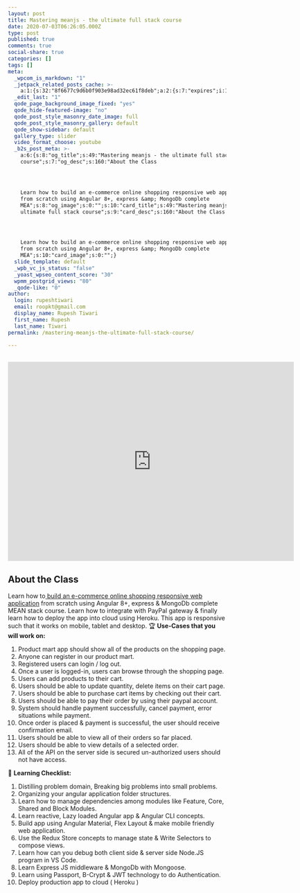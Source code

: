 ```yaml
---
layout: post
title: Mastering meanjs - the ultimate full stack course
date: 2020-07-03T06:26:05.000Z
type: post
published: true
comments: true
social-share: true
categories: []
tags: []
meta:
  _wpcom_is_markdown: "1"
  _jetpack_related_posts_cache: >-
    a:1:{s:32:"8f6677c9d6b0f903e98ad32ec61f8deb";a:2:{s:7:"expires";i:1611738624;s:7:"payload";a:3:{i:0;a:1:{s:2:"id";i:3345;}i:1;a:1:{s:2:"id";i:3241;}i:2;a:1:{s:2:"id";i:3277;}}}}
  _edit_last: "1"
  qode_page_background_image_fixed: "yes"
  qode_hide-featured-image: "no"
  qode_post_style_masonry_date_image: full
  qode_post_style_masonry_gallery: default
  qode_show-sidebar: default
  gallery_type: slider
  video_format_choose: youtube
  _b2s_post_meta: >-
    a:6:{s:8:"og_title";s:49:"Mastering meanjs - the ultimate full stack
    course";s:7:"og_desc";s:160:"About the Class




    Learn how to build an e-commerce online shopping responsive web application
    from scratch using Angular 8+, express &amp; MongoDb complete
    MEA";s:8:"og_image";s:0:"";s:10:"card_title";s:49:"Mastering meanjs - the
    ultimate full stack course";s:9:"card_desc";s:160:"About the Class




    Learn how to build an e-commerce online shopping responsive web application
    from scratch using Angular 8+, express &amp; MongoDb complete
    MEA";s:10:"card_image";s:0:"";}
  slide_template: default
  _wpb_vc_js_status: "false"
  _yoast_wpseo_content_score: "30"
  wpmm_postgrid_views: "80"
  _qode-like: "0"
author:
  login: rupeshtiwari
  email: roopkt@gmail.com
  display_name: Rupesh Tiwari
  first_name: Rupesh
  last_name: Tiwari
permalink: /mastering-meanjs-the-ultimate-full-stack-course/

---
```


<p><!-- wp:html --><br />
<iframe src="https://www.tabletwise.com/class/6573795466805248/embed" title="Mastering MEAN.JS - The Ultimate Full Stack Course" allow="autoplay; fullscreen" allowtransparency="true" frameborder="0" scrolling="no" class="tabletwise_embed" name="tabletwise_embed" allowfullscreen msallowfullscreen width="660" height="460"></iframe><br />
<!-- /wp:html --></p>
<p><!-- wp:heading --></p>
<h2>About the Class</h2>
<p><!-- /wp:heading --></p>
<p><!-- wp:paragraph --></p>
<p>Learn how to<a href="http://rupeshtiwari.com/meanjs-demo"> build an e-commerce online shopping responsive web application</a> from scratch using Angular 8+, express &amp; MongoDb complete MEAN stack course. Learn how to integrate with PayPal gateway &amp; finally learn how to deploy the app into cloud using Heroku. This app is responsive such that it works on mobile, tablet and desktop. 🏆&nbsp;<strong>Use-Cases that you will work on:</strong></p>
<p><!-- /wp:paragraph --></p>
<p><!-- wp:list {"ordered":true} --></p>
<ol>
<li>Product mart app should show all of the products on the shopping page.</li>
<li>Anyone can register in our product mart.</li>
<li>Registered users can login / log out.</li>
<li>Once a user is logged-in, users can browse through the shopping page.</li>
<li>Users can add products to their cart.</li>
<li>Users should be able to update quantity, delete items on their cart page.</li>
<li>Users should be able to purchase cart items by checking out their cart.</li>
<li>Users should be able to pay their order by using their paypal account.&nbsp;</li>
<li>System should handle payment successfully, cancel payment, error situations while payment.&nbsp;</li>
<li>Once order is placed &amp; payment is successful, the user should receive confirmation email.</li>
<li>Users should be able to view all of their orders so far placed.</li>
<li>Users should be able to view details of a selected order.&nbsp;</li>
<li>All of the API on the server side is secured un-authorized users should not have access.</li>
</ol>
<p><!-- /wp:list --></p>
<p><!-- wp:paragraph --></p>
<p>💯&nbsp;<strong>Learning Checklist:</strong></p>
<p><!-- /wp:paragraph --></p>
<p><!-- wp:list {"ordered":true} --></p>
<ol>
<li>Distilling problem domain, Breaking big problems into small problems.</li>
<li>Organizing your angular application folder structures.</li>
<li>Learn how to manage dependencies among modules like Feature, Core, Shared and Block Modules.</li>
<li>Learn reactive, Lazy loaded Angular app &amp; Angular CLI concepts.</li>
<li>Build app using Angular Material, Flex Layout &amp; make mobile friendly web application.</li>
<li>Use the Redux Store concepts to manage state &amp; Write Selectors to compose views.</li>
<li>Learn how can you debug both client side &amp; server side Node.JS program in VS Code.</li>
<li>Learn Express JS middleware &amp; MongoDb with Mongoose.</li>
<li>Learn using Passport, B-Crypt &amp; JWT technology to do Authentication.</li>
<li>Deploy production app to cloud ( Heroku )</li>
</ol>
<p><!-- /wp:list --></p>
